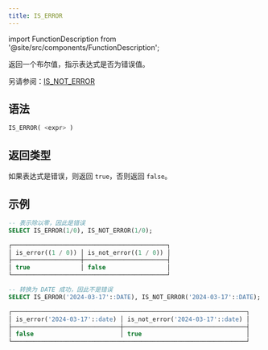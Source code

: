 ```yaml
---
title: IS_ERROR
---
```

import FunctionDescription from '@site/src/components/FunctionDescription';

<FunctionDescription description="引入或更新版本：v1.2.379"/>

返回一个布尔值，指示表达式是否为错误值。

另请参阅：[IS_NOT_ERROR](is-not-error.md)

## 语法

```sql
IS_ERROR( <expr> )
```

## 返回类型

如果表达式是错误，则返回 `true`，否则返回 `false`。

## 示例

```sql
-- 表示除以零，因此是错误
SELECT IS_ERROR(1/0), IS_NOT_ERROR(1/0);

┌───────────────────────────────────────────┐
│ is_error((1 / 0)) │ is_not_error((1 / 0)) │
├───────────────────┼───────────────────────┤
│ true              │ false                 │
└───────────────────────────────────────────┘

-- 转换为 DATE 成功，因此不是错误
SELECT IS_ERROR('2024-03-17'::DATE), IS_NOT_ERROR('2024-03-17'::DATE);

┌─────────────────────────────────────────────────────────────────┐
│ is_error('2024-03-17'::date) │ is_not_error('2024-03-17'::date) │
├──────────────────────────────┼──────────────────────────────────┤
│ false                        │ true                             │
└─────────────────────────────────────────────────────────────────┘
```